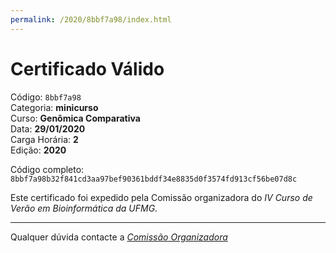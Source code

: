 ```yaml
---
permalink: /2020/8bbf7a98/index.html
---
```


# Certificado Válido

Código: `8bbf7a98`<br>
Categoria: **minicurso**<br>
Curso: **Genômica Comparativa**<br>
Data: **29/01/2020**<br>
Carga Horária: **2**<br>
Edição: **2020**<br>


Código completo: `8bbf7a98b32f841cd3aa97bef90361bddf34e8835d0f3574fd913cf56be07d8c`


Este certificado foi expedido pela Comissão organizadora do *IV Curso de Verão em Bioinformática da UFMG*.

----

Qualquer dúvida contacte a [_Comissão Organizadora_](<mailto:cursobioinfoufmg@gmail.com$subject=[Certificados]>)

